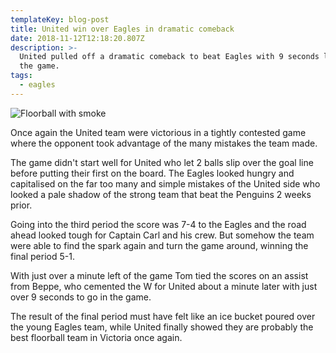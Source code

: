 ```yaml
---
templateKey: blog-post
title: United win over Eagles in dramatic comeback
date: 2018-11-12T12:18:20.807Z
description: >-
  United pulled off a dramatic comeback to beat Eagles with 9 seconds left of
  the game.
tags:
  - eagles
---
```

![Floorball with smoke](/img/united-logo.svg)

Once again the United team were victorious in a tightly contested game where the opponent took advantage of the many mistakes the team made.

The game didn't start well for United who let 2 balls slip over the goal line before putting their first on the board. The Eagles looked hungry and capitalised on the far too many and simple mistakes of the United side who looked a pale shadow of the strong team that beat the Penguins 2 weeks prior.

Going into the third period the score was 7-4 to the Eagles and the road ahead looked tough for Captain Carl and his crew. But somehow the team were able to find the spark again and turn the game around, winning the final period 5-1.

With just over a minute left of the game Tom tied the scores on an assist from Beppe, who cemented the W for United about a minute later with just over 9 seconds to go in the game.

The result of the final period must have felt like an ice bucket poured over the young Eagles team, while United finally showed they are probably the best floorball team in Victoria once again.
